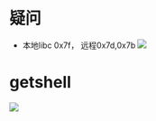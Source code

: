 # 疑问
- 本地libc 0x7f， 远程0x7d,0x7b
![](https://r2.20161023.xyz/pic/20250525132838109.png)

# getshell
![](https://r2.20161023.xyz/pic/20250525132959654.png)